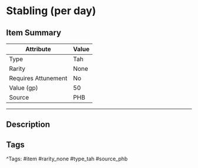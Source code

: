 # Stabling (per day)

## Item Summary

| Attribute            | Value                        |
|----------------------|------------------------------|
| Type                 | Tah |
| Rarity               | None             |
| Requires Attunement  | No                |
| Value (gp)           | 50    |
| Source               | PHB |

---

## Description



## Tags

^Tags: #item #rarity_none #type_tah #source_phb